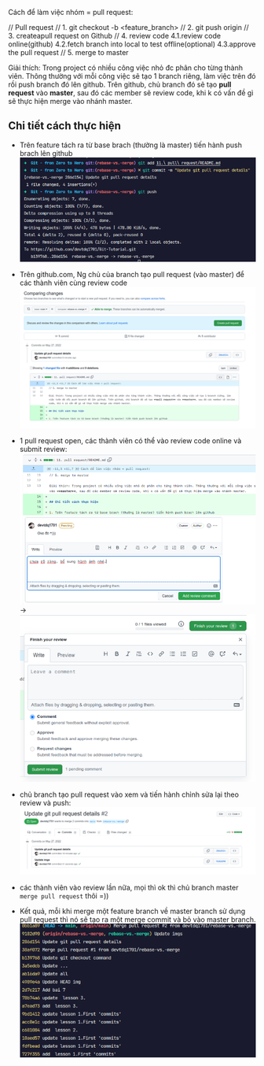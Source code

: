 Cách để làm việc nhóm = pull request:

// Pull request
// 1. git checkout -b <feature_branch>
// 2. git push origin <branch>
// 3. createapull request on Github
// 4. review code
4.1.review code online(github)
4.2.fetch branch into local to test offline(optional)
4.3.approve the pull request
// 5. merge to master

Giải thích: Trong project có nhiều công việc nhỏ đc phân cho từng thành viên. Thông thường với mỗi công việc sẽ tạo 1 branch riêng, làm việc trên đó rồi push branch đó lên github. Trên github, chủ branch đó sẽ tạo **pull request** vào **master**, sau đó các member sẽ review code, khi k có vấn đề gì sẽ thực hiện merge vào nhánh master.

## Chi tiết cách thực hiện

- Trên feature tách ra từ base brach (thường là master) tiến hành push brach lên github
  ![](imgs/pull-request-1.png)

- Trên github.com, Ng chủ của branch tạo pull request (vào master) để các thành viên cùng review code
  ![](imgs/pull-request-3.png)

- 1 pull request open, các thành viên có thể vào review code online và submit review:
  ![](imgs/review-code-1.png) -> ![](imgs/review-code-2.png)

- chủ branch tạo pull request vào xem và tiến hành chỉnh sửa lại theo review và push:
  ![](imgs/pull-request-4.png)

- các thành viên vào review lần nữa, mọi thì ok thì chủ branch master `merge pull request` thôi =))
- Kết quả, mỗi khi merge một feature branch về master branch sử dụng pull request thì nó sẽ tạo ra một merge commit và bỏ vào master branch.
  ![](imgs/pull-request-5.png)
